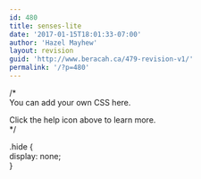 ```yaml
---
id: 480
title: senses-lite
date: '2017-01-15T18:01:33-07:00'
author: 'Hazel Mayhew'
layout: revision
guid: 'http://www.beracah.ca/479-revision-v1/'
permalink: '/?p=480'
---
```


/\*  
You can add your own CSS here.

Click the help icon above to learn more.  
\*/

.hide {  
 display: none;  
}